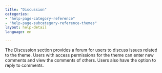 ```yaml
---
title: "Discussion"
categories:
- "help-page-category-reference"
- "help-page-subcategory-reference-themes"
layout: help-detail
language: en

---
```


The Discussion section provides a forum for users to discuss issues related to the theme. Users with access permissions for the theme can enter new comments and view the comments of others. Users also have the option to reply to comments.
